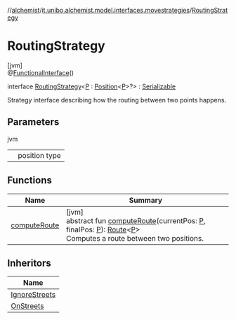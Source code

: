 //[alchemist](../../../index.md)/[it.unibo.alchemist.model.interfaces.movestrategies](../index.md)/[RoutingStrategy](index.md)

# RoutingStrategy

[jvm]\
@[FunctionalInterface](https://docs.oracle.com/javase/8/docs/api/java/lang/FunctionalInterface.html)()

interface [RoutingStrategy](index.md)<[P](index.md) : [Position](../../it.unibo.alchemist.model.interfaces/-position/index.md)<[P](../../it.unibo.alchemist.model.implementations.layers/-step-layer/index.md)>?> : [Serializable](https://docs.oracle.com/javase/8/docs/api/java/io/Serializable.html)

Strategy interface describing how the routing between two points happens.

## Parameters

jvm

| | |
|---|---|
| <P> | position type |

## Functions

| Name | Summary |
|---|---|
| [computeRoute](compute-route.md) | [jvm]<br>abstract fun [computeRoute](compute-route.md)(currentPos: [P](../../it.unibo.alchemist.model.implementations.layers/-step-layer/index.md), finalPos: [P](../../it.unibo.alchemist.model.implementations.layers/-step-layer/index.md)): [Route](../../it.unibo.alchemist.model.interfaces/-route/index.md)<[P](../../it.unibo.alchemist.model.implementations.layers/-step-layer/index.md)><br>Computes a route between two positions. |

## Inheritors

| Name |
|---|
| [IgnoreStreets](../../it.unibo.alchemist.model.implementations.movestrategies.routing/-ignore-streets/index.md) |
| [OnStreets](../../it.unibo.alchemist.model.implementations.movestrategies.routing/-on-streets/index.md) |
